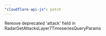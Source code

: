 ```yaml
---
"cloudflare-api-js": patch
---
```


Remove deprecated 'attack' field in RadarGetAttacksLayer7TimeseriesQueryParams